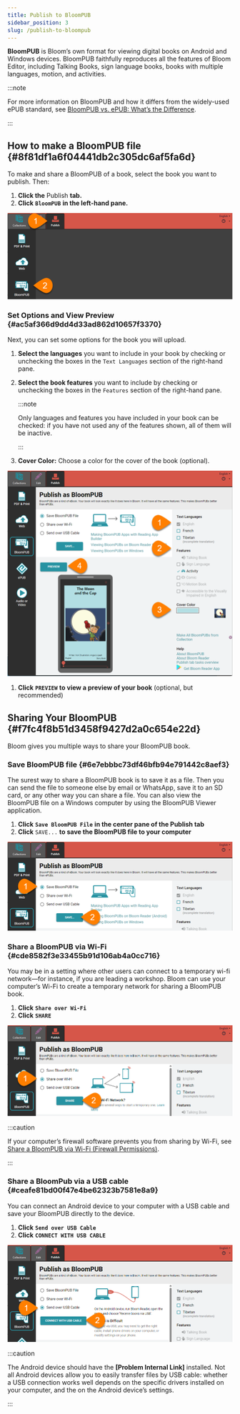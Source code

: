 ```yaml
---
title: Publish to BloomPUB
sidebar_position: 3
slug: /publish-to-bloompub
---
```




**BloomPUB** is Bloom’s own format for viewing digital books on Android and Windows devices. BloomPUB faithfully reproduces all the features of Bloom Editor, including Talking Books, sign language books, books with multiple languages, motion, and activities. 


:::note

For more information on BloomPUB and how it differs from the widely-used ePUB standard, see [BloomPUB vs. ePUB: What’s the Difference](/compare-bloomPUB-ePUB). 

:::




## How to make a BloomPUB file {#8f81df1a6f04441db2c305dc6af5fa6d}


To make and share a BloomPUB of a book, select the book you want to publish. Then: 

1. **Click the** Publish **tab.**
2. **Click** **`BloomPUB`** **in the left-hand pane.**

![](./publish-to-bloompub.5e4440af-ab0a-4c94-a88c-9ca57a035722.png)


### Set Options and View Preview {#ac5af366d9dd4d33ad862d10657f3370}


Next, you can set some options for the book you will upload. 

1. **Select the languages** you want to include in your book by checking or unchecking the boxes in the `Text Languages` section of the right-hand pane.
2. **Select the book features** you want to include by checking or unchecking the boxes in the `Features` section of the right-hand pane.

	:::note
	
	Only languages and features you have included in your book can be checked: if you have not used any of the features shown, all of them will be inactive.
	
	:::
	
	

3. **Cover Color:** Choose a color for the cover of the book (optional).

![](./publish-to-bloompub.5594640d-705d-4bd3-930f-5ef8e3945ff3.png)

1. **Click** **`PREVIEW`** **to view a preview of your book** (optional, but recommended)

## Sharing Your BloomPUB {#f7fc4f8b51d3458f9427d2a0c654e22d}


Bloom gives you multiple ways to share your BloomPUB book. 


### Save BloomPUB file {#6e7ebbbc73df46bfb94e791442c8aef3}


The surest way to share a BloomPUB book is to save it as a file. Then you can send the file to someone else by email or WhatsApp, save it to an SD card, or any other way you can share a file. You can also view the BloomPUB file on a Windows computer by using the BloomPUB Viewer application. 

1. **Click** **`Save BloomPUB File`** **in the center pane of the Publish tab**
2. **Click** `SAVE...` **to save the BloomPUB file to your computer**

![](./publish-to-bloompub.78b68d61-e5bb-4a86-88d7-7abb24725cb1.png)


### Share a BloomPUB via Wi-Fi {#cde8582f3e33455b91d106ab4a0cc716}


You may be in a setting where other users can connect to a temporary wi-fi network—for instance, if you are leading a workshop. Bloom can use your computer’s Wi-Fi to create a temporary network for sharing a BloomPUB book. 

1. **Click** **`Share over Wi-Fi`**
2. **Click** **`SHARE`**

![](./publish-to-bloompub.c7d3cb49-5124-45f6-9f1d-2e20d6996fc5.png)


:::caution

If your computer’s firewall software prevents you from sharing by Wi-Fi, see [Share a BloomPUB via Wi-Fi (Firewall Permissions)](/bloom-firewall).

:::




### Share a BloomPub via a USB cable {#ceafe81bd00f47e4be62323b7581e8a9}


You can connect an Android device to your computer with a USB cable and save your BloomPUB directly to the device. 

1. **Click** **`Send over USB Cable`**
2. **Click** **`CONNECT WITH USB CABLE`**

![](./publish-to-bloompub.46adb216-6e1c-414f-80db-d75c0b3b468a.png)


:::caution

The Android device should have the **[Problem Internal Link]** installed. Not all Android devices allow you to easily transfer files by USB cable: whether a USB connection works well depends on the specific drivers installed on your computer, and the on the Android device’s settings. 

:::



